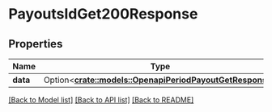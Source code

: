 # PayoutsIdGet200Response

## Properties

Name | Type | Description | Notes
------------ | ------------- | ------------- | -------------
**data** | Option<[**crate::models::OpenapiPeriodPayoutGetResponse**](openapi.PayoutGetResponse.md)> |  | [optional]

[[Back to Model list]](../README.md#documentation-for-models) [[Back to API list]](../README.md#documentation-for-api-endpoints) [[Back to README]](../README.md)


